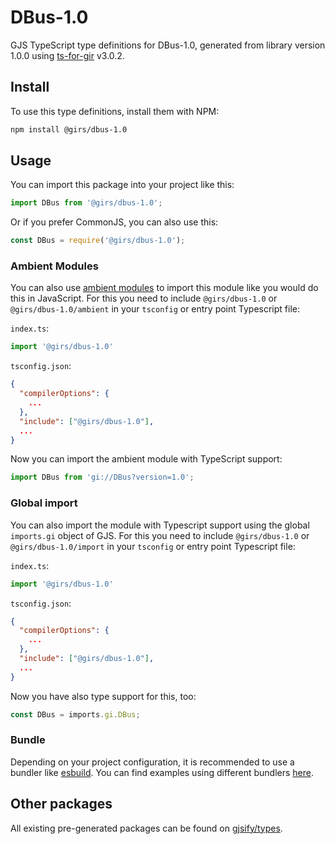 
# DBus-1.0

GJS TypeScript type definitions for DBus-1.0, generated from library version 1.0.0 using [ts-for-gir](https://github.com/gjsify/ts-for-gir) v3.0.2.


## Install

To use this type definitions, install them with NPM:
```bash
npm install @girs/dbus-1.0
```

## Usage

You can import this package into your project like this:
```ts
import DBus from '@girs/dbus-1.0';
```

Or if you prefer CommonJS, you can also use this:
```ts
const DBus = require('@girs/dbus-1.0');
```

### Ambient Modules

You can also use [ambient modules](https://github.com/gjsify/ts-for-gir/tree/main/packages/cli#ambient-modules) to import this module like you would do this in JavaScript.
For this you need to include `@girs/dbus-1.0` or `@girs/dbus-1.0/ambient` in your `tsconfig` or entry point Typescript file:

`index.ts`:
```ts
import '@girs/dbus-1.0'
```

`tsconfig.json`:
```json
{
  "compilerOptions": {
    ...
  },
  "include": ["@girs/dbus-1.0"],
  ...
}
```

Now you can import the ambient module with TypeScript support: 

```ts
import DBus from 'gi://DBus?version=1.0';
```

### Global import

You can also import the module with Typescript support using the global `imports.gi` object of GJS.
For this you need to include `@girs/dbus-1.0` or `@girs/dbus-1.0/import` in your `tsconfig` or entry point Typescript file:

`index.ts`:
```ts
import '@girs/dbus-1.0'
```

`tsconfig.json`:
```json
{
  "compilerOptions": {
    ...
  },
  "include": ["@girs/dbus-1.0"],
  ...
}
```

Now you have also type support for this, too:

```ts
const DBus = imports.gi.DBus;
```

### Bundle

Depending on your project configuration, it is recommended to use a bundler like [esbuild](https://esbuild.github.io/). You can find examples using different bundlers [here](https://github.com/gjsify/ts-for-gir/tree/main/examples).

## Other packages

All existing pre-generated packages can be found on [gjsify/types](https://github.com/gjsify/types).

